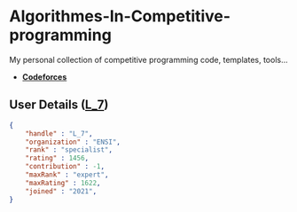 # Algorithmes-In-Competitive-programming
My personal collection of competitive programming code, templates, tools...
- **[Codeforces](https://codeforces.com/)** 

## User Details ([L_7](https://codeforces.com/profile/L_7))

```.json
{
	"handle" : "L_7",
	"organization" : "ENSI",
	"rank" : "specialist",
	"rating" : 1456,
	"contribution" : -1,
	"maxRank" : "expert",
	"maxRating" : 1622,
	"joined" : "2021",
}
